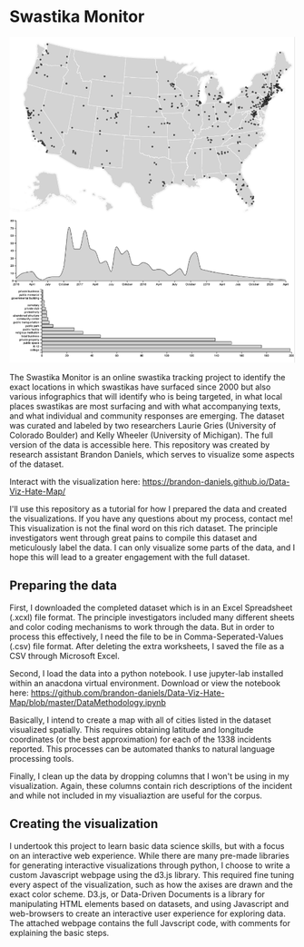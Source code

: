 # Swastika Monitor

<img src="Data-Viz-Preview.png">

The Swastika Monitor is an online swastika tracking project to identify the exact locations in which swastikas have surfaced since 2000 but also various infographics that will identify who is being targeted, in what local places swastikas are most surfacing and with what accompanying texts, and what individual and community responses are emerging. The dataset was curated and labeled by two researchers Laurie Gries (University of Colorado Boulder) and Kelly Wheeler (University of Michigan). The full version of the data is accessible here. This repository was created by research assistant Brandon Daniels, which serves to visualize some aspects of the dataset. 

Interact with the visualization here: https://brandon-daniels.github.io/Data-Viz-Hate-Map/

I'll use this repository as a tutorial for how I prepared the data and created the visualizations. If you have any questions about my process, contact me! This visualization is not the final word on this rich dataset. The principle investigators went through great pains to compile this dataset and meticulously label the data. I can only visualize some parts of the data, and I hope this will lead to a greater engagement with the full dataset.

## Preparing the data
First, I downloaded the completed dataset which is in an Excel Spreadsheet (.xcxl) file format. The principle investigators included many different sheets and color coding mechanisms to work through the data. But in order to process this effectively, I need the file to be in Comma-Seperated-Values (.csv) file format. After deleting the extra worksheets, I saved the file as a CSV through Microsoft Excel. 

Second, I load the data into a python notebook. I use jupyter-lab installed within an anacdona virtual environment. Download or view the notebook here:
https://github.com/brandon-daniels/Data-Viz-Hate-Map/blob/master/DataMethodology.ipynb

Basically, I intend to create a map with all of cities listed in the dataset visualized spatially. This requires obtaining latitude and longitude coordinates (or the best approximation) for each of the 1338 incidents reported. This processes can be automated thanks to natural language processing tools.

Finally, I clean up the data by dropping columns that I won't be using in my visualization. Again, these columns contain rich descriptions of the incident and while not included in my visualiaztion are useful for the corpus.

## Creating the visualization
I undertook this project to learn basic data science skills, but with a focus on an interactive web experience. While there are many pre-made libraries for generating interactive visualizations through python, I choose to write a custom Javascript webpage using the d3.js library. This required fine tuning every aspect of the visualization, such as how the axises are drawn and the exact color scheme. D3.js, or Data-Driven Documents is a library for manipulating HTML elements based on datasets, and using Javascript and web-browsers to create an interactive user experience for exploring data. The attached webpage contains the full Javscript code, with comments for explaining the basic steps. 

